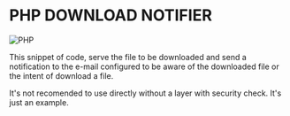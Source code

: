 # PHP DOWNLOAD NOTIFIER

![PHP](https://img.shields.io/badge/php-%23777BB4.svg?style=for-the-badge&logo=php&logoColor=white)

This snippet of code, serve the file to be downloaded and send a notification to the e-mail configured to be aware of the downloaded file or the intent of download a file.

It's not recomended to use directly without a layer with security check. It's just an example.
